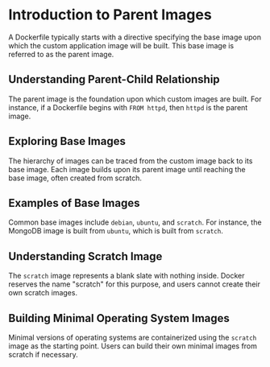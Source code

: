 # Introduction to Parent Images

A Dockerfile typically starts with a directive specifying the base image upon which the custom application image will be built. This base image is referred to as the parent image.

## Understanding Parent-Child Relationship

The parent image is the foundation upon which custom images are built. For instance, if a Dockerfile begins with `FROM httpd`, then `httpd` is the parent image.

## Exploring Base Images

The hierarchy of images can be traced from the custom image back to its base image. Each image builds upon its parent image until reaching the base image, often created from scratch.

## Examples of Base Images

Common base images include `debian`, `ubuntu`, and `scratch`. For instance, the MongoDB image is built from `ubuntu`, which is built from `scratch`.

## Understanding Scratch Image

The `scratch` image represents a blank slate with nothing inside. Docker reserves the name "scratch" for this purpose, and users cannot create their own scratch images.

## Building Minimal Operating System Images

Minimal versions of operating systems are containerized using the `scratch` image as the starting point. Users can build their own minimal images from scratch if necessary.
